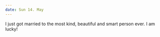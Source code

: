```yaml
---
date: Sun 14. May
---
```


I just got married to the most kind, beautiful and smart person ever. I am lucky!
